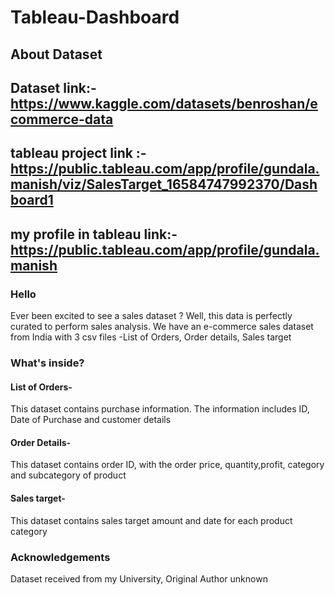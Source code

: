 # Tableau-Dashboard

## About Dataset
## Dataset link:- https://www.kaggle.com/datasets/benroshan/ecommerce-data
## tableau project link :- https://public.tableau.com/app/profile/gundala.manish/viz/SalesTarget_16584747992370/Dashboard1
## my profile in tableau link:- https://public.tableau.com/app/profile/gundala.manish
### Hello
Ever been excited to see a sales dataset ? Well, this data is perfectly curated to perform sales analysis. We have an e-commerce sales dataset from India with 3 csv files -List of Orders, Order details, Sales target

### What's inside?
#### List of Orders-
This dataset contains purchase information. The information includes ID, Date of Purchase and customer details
#### Order Details- 
This dataset contains order ID, with the order price, quantity,profit, category and subcategory of product
#### Sales target-
This dataset contains sales target amount and date for each product category

### Acknowledgements
Dataset received from my University, Original Author unknown

